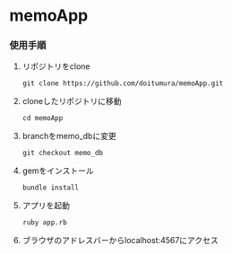 # memoApp

### 使用手順
1. リポジトリをclone

    ```git clone https://github.com/doitumura/memoApp.git```

1. cloneしたリポジトリに移動

    ```cd memoApp```

1. branchをmemo_dbに変更

    ```git checkout memo_db```

1. gemをインストール

    ```bundle install```

1. アプリを起動

    ```ruby app.rb```
    
1. ブラウザのアドレスバーからlocalhost:4567にアクセス
